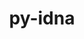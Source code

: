 ---
title: "py-idna"
layout: cache
categories: [package, v0.20.3]
meta: {"versions": ["3.4"], "compilers": ["gcc@=11.1.0", "gcc@=11.4.0", "gcc@=7.3.1"], "oss": ["amzn2", "ubuntu20.04", "ubuntu22.04"], "platforms": ["linux"], "targets": ["aarch64", "neoverse_n1", "ppc64le", "x86_64_v3"], "stacks": ["aws-isc", "aws-isc-aarch64", "data-vis-sdk", "e4s", "e4s-power", "ml-linux-x86_64-cpu", "ml-linux-x86_64-cuda", "ml-linux-x86_64-rocm", "root"], "num_specs": 14, "num_specs_by_stack": {"root": 14, "aws-isc-aarch64": 2, "aws-isc": 1, "e4s-power": 3, "e4s": 3, "data-vis-sdk": 4, "ml-linux-x86_64-cuda": 1, "ml-linux-x86_64-cpu": 1, "ml-linux-x86_64-rocm": 1}}
spec_details: [{"hash": "kkmpg3md3q7jmkxt4ifjj4qi24miwbyz", "compiler": "gcc@=7.3.1", "versions": ["3.4"], "os": "amzn2", "platform": "linux", "target": "aarch64", "variants": ["build_system=python_pip"], "stacks": ["root", "aws-isc-aarch64"], "size": "-", "tarball": "https://binaries.spack.io/releases/v0.20.3/build_cache/linux-amzn2-aarch64/gcc-7.3.1/py-idna-3.4/linux-amzn2-aarch64-gcc-7.3.1-py-idna-3.4-kkmpg3md3q7jmkxt4ifjj4qi24miwbyz.spack"}, {"hash": "zzdpsjdc4pfrrardltpxsmmpzu6mikdd", "compiler": "gcc@=7.3.1", "versions": ["3.4"], "os": "amzn2", "platform": "linux", "target": "neoverse_n1", "variants": ["build_system=python_pip"], "stacks": ["root", "aws-isc-aarch64"], "size": "-", "tarball": "https://binaries.spack.io/releases/v0.20.3/build_cache/linux-amzn2-neoverse_n1/gcc-7.3.1/py-idna-3.4/linux-amzn2-neoverse_n1-gcc-7.3.1-py-idna-3.4-zzdpsjdc4pfrrardltpxsmmpzu6mikdd.spack"}, {"hash": "zicm4xhzpu2tynvfzmbl5ccfxlqpxyxf", "compiler": "gcc@=7.3.1", "versions": ["3.4"], "os": "amzn2", "platform": "linux", "target": "x86_64_v3", "variants": ["build_system=python_pip"], "stacks": ["aws-isc", "root"], "size": "-", "tarball": "https://binaries.spack.io/releases/v0.20.3/build_cache/linux-amzn2-x86_64_v3/gcc-7.3.1/py-idna-3.4/linux-amzn2-x86_64_v3-gcc-7.3.1-py-idna-3.4-zicm4xhzpu2tynvfzmbl5ccfxlqpxyxf.spack"}, {"hash": "tvf7ei6cxml2jirt5x6bzqk7nvwpo2vm", "compiler": "gcc@=11.1.0", "versions": ["3.4"], "os": "ubuntu20.04", "platform": "linux", "target": "ppc64le", "variants": ["build_system=python_pip"], "stacks": ["root", "e4s-power"], "size": "-", "tarball": "https://binaries.spack.io/releases/v0.20.3/build_cache/linux-ubuntu20.04-ppc64le/gcc-11.1.0/py-idna-3.4/linux-ubuntu20.04-ppc64le-gcc-11.1.0-py-idna-3.4-tvf7ei6cxml2jirt5x6bzqk7nvwpo2vm.spack"}, {"hash": "qhm6kyoknhi63kcxbhdoqwebbkomtr5s", "compiler": "gcc@=11.1.0", "versions": ["3.4"], "os": "ubuntu20.04", "platform": "linux", "target": "ppc64le", "variants": ["build_system=python_pip"], "stacks": ["root", "e4s-power"], "size": "-", "tarball": "https://binaries.spack.io/releases/v0.20.3/build_cache/linux-ubuntu20.04-ppc64le/gcc-11.1.0/py-idna-3.4/linux-ubuntu20.04-ppc64le-gcc-11.1.0-py-idna-3.4-qhm6kyoknhi63kcxbhdoqwebbkomtr5s.spack"}, {"hash": "a57sirrwajtea7c2vz7rveoq5tfbhbrb", "compiler": "gcc@=11.1.0", "versions": ["3.4"], "os": "ubuntu20.04", "platform": "linux", "target": "ppc64le", "variants": ["build_system=python_pip"], "stacks": ["root", "e4s-power"], "size": "-", "tarball": "https://binaries.spack.io/releases/v0.20.3/build_cache/linux-ubuntu20.04-ppc64le/gcc-11.1.0/py-idna-3.4/linux-ubuntu20.04-ppc64le-gcc-11.1.0-py-idna-3.4-a57sirrwajtea7c2vz7rveoq5tfbhbrb.spack"}, {"hash": "tkjrh46hnvhnugukppf5asgtt6amryb7", "compiler": "gcc@=11.1.0", "versions": ["3.4"], "os": "ubuntu20.04", "platform": "linux", "target": "x86_64_v3", "variants": ["build_system=python_pip"], "stacks": ["root", "e4s"], "size": "-", "tarball": "https://binaries.spack.io/releases/v0.20.3/build_cache/linux-ubuntu20.04-x86_64_v3/gcc-11.1.0/py-idna-3.4/linux-ubuntu20.04-x86_64_v3-gcc-11.1.0-py-idna-3.4-tkjrh46hnvhnugukppf5asgtt6amryb7.spack"}, {"hash": "idnbgl4cwtsgil26klhhmkzoak53hpyh", "compiler": "gcc@=11.1.0", "versions": ["3.4"], "os": "ubuntu20.04", "platform": "linux", "target": "x86_64_v3", "variants": ["build_system=python_pip"], "stacks": ["root", "e4s"], "size": "-", "tarball": "https://binaries.spack.io/releases/v0.20.3/build_cache/linux-ubuntu20.04-x86_64_v3/gcc-11.1.0/py-idna-3.4/linux-ubuntu20.04-x86_64_v3-gcc-11.1.0-py-idna-3.4-idnbgl4cwtsgil26klhhmkzoak53hpyh.spack"}, {"hash": "oqb7nrabuvyezce7gk45u7bwqpasbbnr", "compiler": "gcc@=11.1.0", "versions": ["3.4"], "os": "ubuntu20.04", "platform": "linux", "target": "x86_64_v3", "variants": ["build_system=python_pip"], "stacks": ["data-vis-sdk", "root"], "size": "-", "tarball": "https://binaries.spack.io/releases/v0.20.3/build_cache/linux-ubuntu20.04-x86_64_v3/gcc-11.1.0/py-idna-3.4/linux-ubuntu20.04-x86_64_v3-gcc-11.1.0-py-idna-3.4-oqb7nrabuvyezce7gk45u7bwqpasbbnr.spack"}, {"hash": "xu3mhh6k4z3uloqbeiqbwkqgwgabrqbt", "compiler": "gcc@=11.1.0", "versions": ["3.4"], "os": "ubuntu20.04", "platform": "linux", "target": "x86_64_v3", "variants": ["build_system=python_pip"], "stacks": ["data-vis-sdk", "root"], "size": "-", "tarball": "https://binaries.spack.io/releases/v0.20.3/build_cache/linux-ubuntu20.04-x86_64_v3/gcc-11.1.0/py-idna-3.4/linux-ubuntu20.04-x86_64_v3-gcc-11.1.0-py-idna-3.4-xu3mhh6k4z3uloqbeiqbwkqgwgabrqbt.spack"}, {"hash": "alpcmlko4icgaljq5u43nzwyofnm5f5i", "compiler": "gcc@=11.1.0", "versions": ["3.4"], "os": "ubuntu20.04", "platform": "linux", "target": "x86_64_v3", "variants": ["build_system=python_pip"], "stacks": ["root", "e4s"], "size": "-", "tarball": "https://binaries.spack.io/releases/v0.20.3/build_cache/linux-ubuntu20.04-x86_64_v3/gcc-11.1.0/py-idna-3.4/linux-ubuntu20.04-x86_64_v3-gcc-11.1.0-py-idna-3.4-alpcmlko4icgaljq5u43nzwyofnm5f5i.spack"}, {"hash": "xl43iiwer5p5vq37sh5q5p4ytxnhfpcv", "compiler": "gcc@=11.1.0", "versions": ["3.4"], "os": "ubuntu20.04", "platform": "linux", "target": "x86_64_v3", "variants": ["build_system=python_pip"], "stacks": ["data-vis-sdk", "root"], "size": "-", "tarball": "https://binaries.spack.io/releases/v0.20.3/build_cache/linux-ubuntu20.04-x86_64_v3/gcc-11.1.0/py-idna-3.4/linux-ubuntu20.04-x86_64_v3-gcc-11.1.0-py-idna-3.4-xl43iiwer5p5vq37sh5q5p4ytxnhfpcv.spack"}, {"hash": "zrju53td2rjbztop53eugefmsv6smyac", "compiler": "gcc@=11.1.0", "versions": ["3.4"], "os": "ubuntu20.04", "platform": "linux", "target": "x86_64_v3", "variants": ["build_system=python_pip"], "stacks": ["data-vis-sdk", "root"], "size": "-", "tarball": "https://binaries.spack.io/releases/v0.20.3/build_cache/linux-ubuntu20.04-x86_64_v3/gcc-11.1.0/py-idna-3.4/linux-ubuntu20.04-x86_64_v3-gcc-11.1.0-py-idna-3.4-zrju53td2rjbztop53eugefmsv6smyac.spack"}, {"hash": "57yhg2i4yyyggvg45hhkoueuie7azyw4", "compiler": "gcc@=11.4.0", "versions": ["3.4"], "os": "ubuntu22.04", "platform": "linux", "target": "x86_64_v3", "variants": ["build_system=python_pip"], "stacks": ["ml-linux-x86_64-cuda", "ml-linux-x86_64-cpu", "root", "ml-linux-x86_64-rocm"], "size": "-", "tarball": "https://binaries.spack.io/releases/v0.20.3/build_cache/linux-ubuntu22.04-x86_64_v3/gcc-11.4.0/py-idna-3.4/linux-ubuntu22.04-x86_64_v3-gcc-11.4.0-py-idna-3.4-57yhg2i4yyyggvg45hhkoueuie7azyw4.spack"}]
---